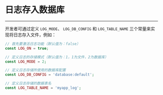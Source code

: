 # 日志存入数据库

---

开发者可通过定义 `LOG_MODE`、 `LOG_DB_CONFIG` 和 `LOG_TABLE_NAME` 三个常量来实现将日志存入文件，例如：

```php
// 首先要激活日志功能（默认值为：false）
const LOG_ON = true;

// 定义日志的存储模式（默认值为：1，1为文件，2为数据库）
const LOG_MODE = 2;

// 定义日志存储所使用的数据库配置
const LOG_DB_CONFIG = 'database:default';

// 定义日志存储的数据表名
const LOG_TABLE_NAME = 'myapp_log';
```
